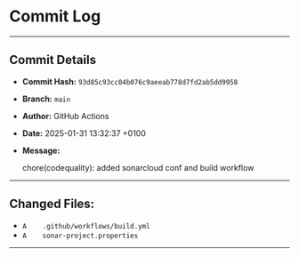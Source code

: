 # Commit Log

---

## Commit Details

- **Commit Hash:**   `93d85c93cc04b076c9aeeab778d7fd2ab5dd9958`
- **Branch:**        `main`
- **Author:**        GitHub Actions
- **Date:**          2025-01-31 13:32:37 +0100
- **Message:**

  chore(codequality): added sonarcloud conf and build workflow

---

## Changed Files:

- `A	.github/workflows/build.yml`
- `A	sonar-project.properties`

---
